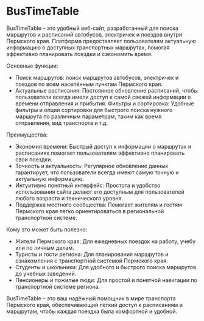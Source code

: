 # BusTimeTable

BusTimeTable – это удобный веб-сайт, разработанный для поиска маршрутов и расписаний автобусов, электричек и поездов внутри Пермского края. Платформа предоставляет пользователям актуальную информацию о доступных транспортных маршрутах, помогая эффективно планировать поездки и сэкономить время.

Основные функции:

- Поиск маршрутов: поиск маршрутов автобусов, электричек и поездов по всем населённым пунктам Пермского края.
- Актуальные расписания: Постоянное обновление расписаний, чтобы пользователи всегда имели доступ к самой свежей информации о времени отправления и прибытия.
Фильтры и сортировка: Удобные фильтры и опции сортировки для быстрого поиска нужного маршрута по различным параметрам, таким как время отправления, вид транспорта и т.д.

Преимущества:

- Экономия времени: Быстрый доступ к информации о маршрутах и расписаниях помогает пользователям эффективно планировать свои поездки.
- Точность и актуальность: Регулярное обновление данных гарантирует, что пользователи всегда имеют самую точную и актуальную информацию.
- Интуитивно понятный интерфейс: Простота и удобство использования сайта делают его доступным для пользователей любого возраста и технического уровня.
- Поддержка местного сообщества: Помогает жителям и гостям Пермского края легко ориентироваться в региональной транспортной системе.

Кому это может быть полезно:

- Жители Пермского края: Для ежедневных поездок на работу, учебу или по личным делам.
- Туристы и гости региона: Для планирования маршрутов и ознакомления с транспортной системой Пермского края.
- Студенты и школьники: Для удобного и быстрого поиска маршрутов до учебных заведений.
- Пенсионеры и пожилые люди: Для простой и понятной навигации по транспортной системе региона.

BusTimeTable – это ваш надёжный помощник в мире транспорта Пермского края, обеспечивающий лёгкий доступ к расписаниям и маршрутам, чтобы каждая поездка была комфортной и удобной.
